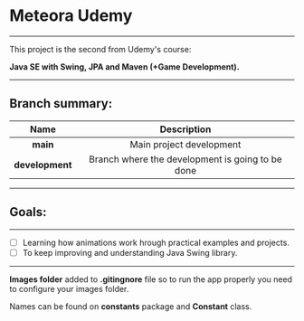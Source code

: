 # Meteora Udemy

---
This project is the second from Udemy's course:

**Java SE with Swing, JPA and Maven (+Game Development).**

---

## Branch summary:

|Name|Description|
|:-:|:-:|
|**main**|Main project development|
|**development**|Branch where the development is going to be done|

---

## Goals:

---

- [ ] Learning how animations work hrough practical examples and projects.
- [ ] To keep improving and understanding Java Swing library.

---

**Images folder** added to **.gitingnore** file so to run the app properly you need to configure your images folder.

Names can be found on **constants** package and **Constant** class.
